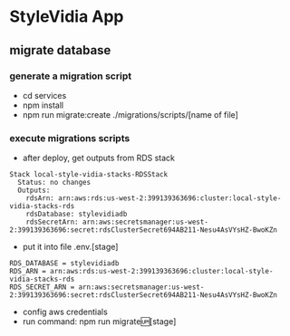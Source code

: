 # StyleVidia App
## migrate database

### generate a migration script
- cd services
- npm install
- npm run migrate:create ./migrations/scripts/[name of file]

### execute migrations scripts
- after deploy, get outputs from RDS stack
```
Stack local-style-vidia-stacks-RDSStack
  Status: no changes
  Outputs:
    rdsArn: arn:aws:rds:us-west-2:399139363696:cluster:local-style-vidia-stacks-rds
    rdsDatabase: stylevidiadb
    rdsSecretArn: arn:aws:secretsmanager:us-west-2:399139363696:secret:rdsClusterSecret694AB211-Nesu4AsVYsHZ-BwoKZn
```

- put it into file .env.[stage]
```
RDS_DATABASE = stylevidiadb
RDS_ARN = arn:aws:rds:us-west-2:399139363696:cluster:local-style-vidia-stacks-rds
RDS_SECRET_ARN = arn:aws:secretsmanager:us-west-2:399139363696:secret:rdsClusterSecret694AB211-Nesu4AsVYsHZ-BwoKZn
```
- config aws credentials
- run command: npm run migrate:up:[stage]